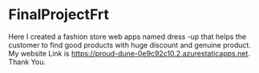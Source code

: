 # FinalProjectFrt
Here I created a fashion store web apps named dress -up that helps the customer to find good products with huge discount and genuine product.
My website Link is https://proud-dune-0e9c92c10.2.azurestaticapps.net.
Thank You.
